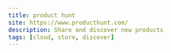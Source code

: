 ```yaml
---
title: product hunt
site: https://www.producthunt.com/
description: Share and discover new products
tags: [cloud, store, discover]
---
```

